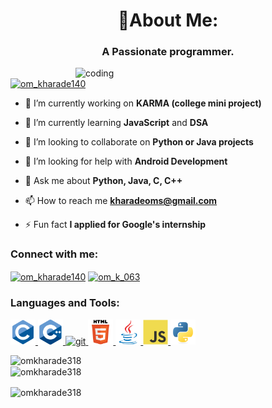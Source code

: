 <h1 align="center">💫About Me:</h1>
<h3 align="center">A Passionate programmer.</h3>
<img align = "right" alt="coding" width="400" src="https://steamuserimages-a.akamaihd.net/ugc/1631947648964785474/81CBA15178466DD47195A239232202E78987B714/?imw=637&imh=358&ima=fit&impolicy=Letterbox&imcolor=%23000000&letterbox=true">

<p align="left"> <a href="https://twitter.com/om_kharade140" target="blank"><img src="https://img.shields.io/twitter/follow/om_kharade140?logo=twitter&style=for-the-badge" alt="om_kharade140" /></a> </p>

- 🔭 I’m currently working on **KARMA (college mini project)**

- 🌱 I’m currently learning **JavaScript** and **DSA**

- 👯 I’m looking to collaborate on **Python or Java projects**

- 🤝 I’m looking for help with **Android Development**

- 💬 Ask me about **Python, Java, C, C++**

- 📫 How to reach me **kharadeoms@gmail.com**

- ⚡ Fun fact **I applied for Google's internship**

<h3 align="left">Connect with me:</h3>
<p align="left">
<a href="https://twitter.com/om_kharade140" target="blank"><img align="center" src="https://raw.githubusercontent.com/rahuldkjain/github-profile-readme-generator/master/src/images/icons/Social/twitter.svg" alt="om_kharade140" height="30" width="40" /></a>
<a href="https://instagram.com/om_k_063" target="blank"><img align="center" src="https://raw.githubusercontent.com/rahuldkjain/github-profile-readme-generator/master/src/images/icons/Social/instagram.svg" alt="om_k_063" height="30" width="40" /></a>
</p>

<h3 align="left">Languages and Tools:</h3>
<p align="left"> <a href="https://www.cprogramming.com/" target="_blank" rel="noreferrer"> <img src="https://raw.githubusercontent.com/devicons/devicon/master/icons/c/c-original.svg" alt="c" width="40" height="40"/> </a> <a href="https://www.w3schools.com/cpp/" target="_blank" rel="noreferrer"> <img src="https://raw.githubusercontent.com/devicons/devicon/master/icons/cplusplus/cplusplus-original.svg" alt="cplusplus" width="40" height="40"/> </a> <a href="https://git-scm.com/" target="_blank" rel="noreferrer"> <img src="https://www.vectorlogo.zone/logos/git-scm/git-scm-icon.svg" alt="git" width="40" height="40"/> </a> <a href="https://www.w3.org/html/" target="_blank" rel="noreferrer"> <img src="https://raw.githubusercontent.com/devicons/devicon/master/icons/html5/html5-original-wordmark.svg" alt="html5" width="40" height="40"/> </a> <a href="https://www.java.com" target="_blank" rel="noreferrer"> <img src="https://raw.githubusercontent.com/devicons/devicon/master/icons/java/java-original.svg" alt="java" width="40" height="40"/> </a> <a href="https://developer.mozilla.org/en-US/docs/Web/JavaScript" target="_blank" rel="noreferrer"> <img src="https://raw.githubusercontent.com/devicons/devicon/master/icons/javascript/javascript-original.svg" alt="javascript" width="40" height="40"/> </a> <a href="https://www.python.org" target="_blank" rel="noreferrer"> <img src="https://raw.githubusercontent.com/devicons/devicon/master/icons/python/python-original.svg" alt="python" width="40" height="40"/> </a> </p>

<p><img align="left" width = "415" src="https://github-readme-stats.vercel.app/api/top-langs?username=omkharade318&show_icons=true&locale=en&layout=compact" alt="omkharade318" /></p>

<p>&nbsp;<img align="center" src="https://github-readme-stats.vercel.app/api?username=omkharade318&show_icons=true&locale=en" alt="omkharade318" /></p>

<p><img align="center" src="https://github-readme-streak-stats.herokuapp.com/?user=omkharade318&" alt="omkharade318" /></p>
